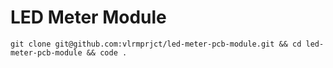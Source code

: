 # LED Meter Module

`git clone git@github.com:vlrmprjct/led-meter-pcb-module.git && cd led-meter-pcb-module && code .`
